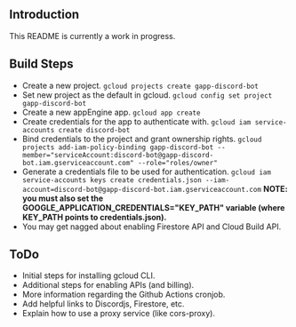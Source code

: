 ## Introduction
This README is currently a work in progress.

## Build Steps

* Create a new project.
  `gcloud projects create gapp-discord-bot`  
* Set new project as the default in gcloud.
  `gcloud config set project gapp-discord-bot`
* Create a new appEngine app.
  `gcloud app create`
* Create credentials for the app to authenticate with.
  `gcloud iam service-accounts create discord-bot`
* Bind credentials to the project and grant ownership rights.
  `gcloud projects add-iam-policy-binding gapp-discord-bot --member="serviceAccount:discord-bot@gapp-discord-bot.iam.gserviceaccount.com" --role="roles/owner"`
* Generate a credentials file to be used for authentication.
  `gcloud iam service-accounts keys create credentials.json --iam-account=discord-bot@gapp-discord-bot.iam.gserviceaccount.com`
  **NOTE: you must also set the GOOGLE_APPLICATION_CREDENTIALS="KEY_PATH"
  variable (where KEY_PATH points to credentials.json).**
* You may get nagged about enabling Firestore API and Cloud Build API.

## ToDo
- Initial steps for installing gcloud CLI.
- Additional steps for enabling APIs (and billing).
- More information regarding the Github Actions cronjob.
- Add helpful links to Discordjs, Firestore, etc.
- Explain how to use a proxy service (like cors-proxy).

